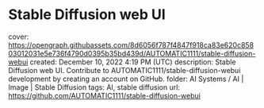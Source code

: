 # Stable Diffusion web UI

cover: https://opengraph.githubassets.com/8d6056f787f4847f918ca83e620c85803012031e5e736f4790d0395b35bd439d/AUTOMATIC1111/stable-diffusion-webui
created: December 10, 2022 4:19 PM (UTC)
description: Stable Diffusion web UI. Contribute to AUTOMATIC1111/stable-diffusion-webui development by creating an account on GitHub.
folder: AI Systems / AI | Image | Stable Diffusion
tags: AI, stable diffusion
url: https://github.com/AUTOMATIC1111/stable-diffusion-webui